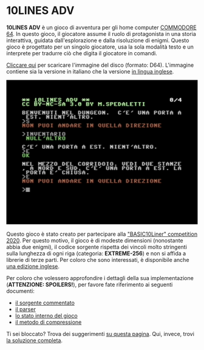 # 10LINES ADV

**10LINES ADV** è un gioco di avventura per gli home computer [COMMODORE 64](https://it.wikipedia.org/wiki/Commodore_64). In questo gioco, il giocatore assume il ruolo di protagonista in una storia interattiva, guidata dall'esplorazione e dalla risoluzione di enigmi. Questo gioco è progettato per un singolo giocatore, usa la sola modalità testo e un interprete per tradurre ciò che digita il giocatore in comandi.

[Cliccare qui](https://github.com/spotlessmind1975/adv10/blob/master/adv10-all.d64) per scaricare l'immagine del disco (formato: D64). 
L'immagine contiene sia la versione in italiano che la versione [in lingua inglese](https://github.com/spotlessmind1975/adv10en).

![snapshot](snapshot.png)

Questo gioco è stato creato per partecipare alla ["BASIC10Liner" competition 2020](https://gkanold.wixsite.com/homeputerium/2020). Per questo motivo, il gioco è di modeste dimensioni (nonostante abbia due enigmi), il codice sorgente rispetta dei vincoli molto stringenti sulla lunghezza di ogni riga (categoria: **EXTREME-256**) e non si affida a librerie di terze parti. Per coloro che sono interessati, è disponibile anche [una edizione inglese](https://github.com/spotlessmind1975/adv10en).

Per coloro che volessero approfondire i dettagli della sua implementazione (**ATTENZIONE: SPOILERS!**), per favore fate riferimento ai seguenti documenti:
 *  [il sorgente commentato](/docs/source.md)
 *  [il parser](/docs/parser.md)
 *  [lo stato interno del gioco](/docs/game-state.md)
 *  [il metodo di compressione](/docs/compression.md)

Ti sei bloccato? Trova dei suggerimenti [su questa pagina](docs/suggestions.md).
Qui, invece, trovi [la soluzione completa](docs/solution.md).